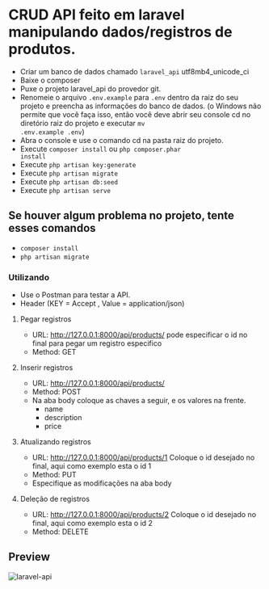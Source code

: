 # CRUD API feito em laravel manipulando dados/registros de produtos.
- Criar um banco de dados chamado <code>laravel_api</code> utf8mb4_unicode_ci
- Baixe o composer
- Puxe o projeto laravel_api do provedor git.
- Renomeie o arquivo <code>.env.example</code> para <code>.env</code> dentro da raiz do seu projeto e preencha as informações do banco de dados. (o Windows não permite que você faça isso, então você deve abrir seu console cd no diretório raiz do projeto e executar <code>mv .env.example .env</code>)
- Abra o console e use o comando cd na pasta raiz do projeto.
- Execute <code>composer install</code> ou <code>php composer.phar install</code>
- Execute <code>php artisan key:generate</code>
- Execute <code>php artisan migrate</code>
- Execute <code>php artisan db:seed</code>
- Execute <code>php artisan serve</code> 

<h2>Se houver algum problema no projeto, tente esses comandos</h2>

- <code>composer install</code>
- <code>php artisan migrate</code>

<h3>Utilizando</h3>

- Use o Postman para testar a API.
- Header (KEY = Accept , Value = application/json)

1. Pegar registros
    - URL: http://127.0.0.1:8000/api/products/   pode especificar o id no final para pegar um registro especifico
    - Method: GET

2. Inserir registros
    - URL: http://127.0.0.1:8000/api/products/
    - Method: POST
    - Na aba body coloque as chaves a seguir, e os valores na frente. 
      - name
      - description
      - price

3. Atualizando registros
    - URL: http://127.0.0.1:8000/api/products/1  Coloque o id desejado no final, aqui como exemplo esta o id 1
    - Method: PUT
    - Especifique as modificações na aba body

4. Deleção de registros
    - URL: http://127.0.0.1:8000/api/products/2  Coloque o id desejado no final, aqui como exemplo esta o id 2
    - Method: DELETE


<h2>Preview</h2>


![laravel-api](https://user-images.githubusercontent.com/92311384/160596158-31b7134a-b3e4-45eb-beb5-44100e4b6ca7.png)
